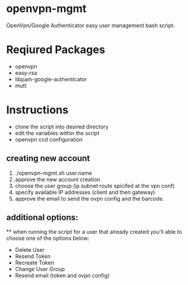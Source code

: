 # openvpn-mgmt
OpenVpn/Google Authenticator  easy user management bash script.

# Reqiured Packages
* openvpn
* easy-rsa
* libpam-google-authenticator
* mutt

# Instructions
* clone the script into desired directory
* edit the variables within the script
* openvpn ccd configuration

## creating new account 
1.  ./openvpn-mgmt.sh user.name
2.   approve the new account creation
3.   choose the user group (ip subnet route spicifed at the vpn conf)
4.   specify available IP addresses (client and then gateway)
5.   approve the email to send the ovpn config and the barcode.

## additional options:
** when running the script for a user that already created you'll able to choose one of the options below:
* Delete User
* Resend Token
* Recreate Token
* Change User Group
* Resend email (token and ovpn config)
